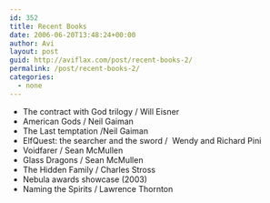 ```yaml
---
id: 352
title: Recent Books
date: 2006-06-20T13:48:24+00:00
author: Avi
layout: post
guid: http://aviflax.com/post/recent-books-2/
permalink: /post/recent-books-2/
categories:
  - none
---
```

  * <span class="mediumBoldAnchor">The contract with God trilogy </span><a class="normalBlackFont1">/ Will</a> <a class="normalBlackFont1">Eisner</a><a class="normalBlackFont1"></a>
  * American Gods / Neil Gaiman
  * <span class="mediumBoldAnchor">The Last temptation /</span><a class="normalBlackFont1">Neil</a> <a class="normalBlackFont1">Gaiman</a>
  * <span class="mediumBoldAnchor">ElfQuest: the searcher and the sword /</span><a class="normalBlackFont1">  Wendy and Richard</a> <a class="normalBlackFont1">Pini</a><a class="normalBlackFont1"><br /> </a>
  * <span class="mediumBoldAnchor">Voidfarer /</span> <a class="normalBlackFont1"></a><a class="normalBlackFont1">Sean </a><a class="normalBlackFont1">McMullen</a>
  * <span class="mediumBoldAnchor">Glass Dragons /</span> <a class="normalBlackFont1"></a> <a class="normalBlackFont1"></a><a class="normalBlackFont1">Sean </a><a class="normalBlackFont1">McMullen</a> <a class="normalBlackFont1"></a>
  * <span class="mediumBoldAnchor">The Hidden Family /</span> <a class="normalBlackFont1"></a><a class="normalBlackFont1">Charles </a><a class="normalBlackFont1">Stross</a>
  * <span class="mediumBoldAnchor">Nebula awards showcase (2003)</span>
  * <span class="mediumBoldAnchor" /><span class="srTitle">Naming the Spirits</span> / Lawrence Thornton

<span class="mediumBoldAnchor" />